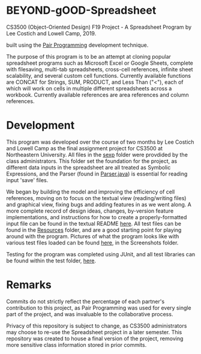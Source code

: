 # BEYOND-gOOD-Spreadsheet
CS3500 (Object-Oriented Design) F19 Project - A Spreadsheet Program by Lee Costich and Lowell Camp, 2019.

built using the [Pair Programming](https://en.wikipedia.org/wiki/Pair_programming) development technique.

The purpose of this program is to be an attempt at cloning popular spreadsheet programs such as Microsoft Excel or Google Sheets, complete with filesaving, multi-tab spreadsheets, cross-cell references, infinite sheet scalability, and several custom cell functions. Currently available functions are CONCAT for Strings, SUM, PRODUCT, and Less Than ("<"), each of which will work on cells in multiple different spreadsheets across a workbook. Currently available references are area references and column references.

# Development
This program was developed over the course of two months by Lee Costich and Lowell Camp as the final assignment project for CS3500 at Northeastern University. All files in the [sexp](code/src/edu/cs3500/spreadsheets/sexp/) folder were provdided by the class administrators. This folder set the foundation for the project, as different data inputs in the spreadsheet are all treated as Symbolic Expressions, and the Parser (found in [Parser.java](code/src/edu/cs3500/spreadsheets/sexp/Parser.java)) is essential for reading input 'save' files.

We began by building the model and improving the efficiency of cell references, moving on to focus on the textual view (reading/writing files) and graphical view, fixing bugs and adding features in as we went along. A more complete record of design ideas, changes, by-version feature implementations, and instructions for how to create a properly-formatted input file can be found in the textual README [here](code/resources/README.txt). All test files can be found in the [Resources](code/resources) folder, and are a good starting point for playing around with the program. Pictures of what the program looks like with various test files loaded can be found [here](code/resources/Screenshots/), in the Screenshots folder.

Testing for the program was completed using JUnit, and all test libraries can be found within the test folder, [here](code/test/edu/cs3500/spreadsheets).

# Remarks
Commits do not strictly reflect the percentage of each partner's contribution to this project, as Pair Programming was used for every single part of the project, and was invaluable to the collaborative process.

Privacy of this repository is subject to change, as CS3500 administrators may choose to re-use the Spreadsheet project in a later semester. This repository was created to house a final version of the project, removing more sensitive class information stored in prior commits.
